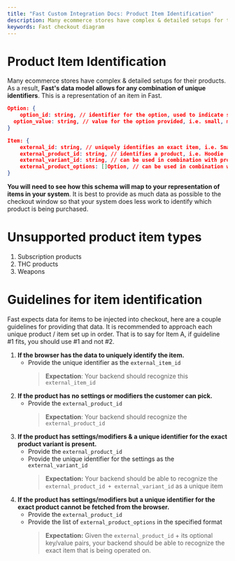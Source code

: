 ```yaml
---
title: "Fast Custom Integration Docs: Product Item Identification"
description: Many ecommerce stores have complex & detailed setups for their products. As a result, Fast's data model allows for any combination of unique identifiers. This is a representation of an item in Fast.
keywords: Fast checkout diagram
---
```


# Product Item Identification

Many ecommerce stores have complex & detailed setups for their products. As a result, **Fast's data model allows for any combination of unique identifiers**. This is a representation of an item in Fast.

```json
Option: {
	option_id: string, // identifier for the option, used to indicate size or color
  option_value: string, // value for the option provided, i.e. small, medium, large, blue
}

Item: {
	external_id: string, // uniquely identifies an exact item, i.e. Small Navy Blue Hoodie
	external_product_id: string, // identifies a product, i.e. Hoodie
	external_variant_id: string, // can be used in combination with product_id to identify an exact item.
	external_product_options: []Option, // can be used in combination with product_id to identify an exact item.
}
```

**You will need to see how this schema will map to your representation of items in your system**. It is best to provide as much data as possible to the checkout window so that your system does less work to identify which product is being purchased.

# Unsupported product item types

1. Subscription products
2. THC products
3. Weapons

# Guidelines for item identification

Fast expects data for items to be injected into checkout, here are a couple guidelines for providing that data. It is recommended to approach each unique product / item set up in order. That is to say for Item A, if guideline #1 fits, you should use #1 and not #2.

1. **If the browser has the data to uniquely identify the item.**
   - Provide the unique identifier as the `external_item_id`
     > **Expectation**: Your backend should recognize this `external_item_id`
2. **If the product has no settings or modifiers the customer can pick.**
   - Provide the `external_product_id`
     > **Expectation**: Your backend should recognize the `external_product_id`
3. **If the product has settings/modifiers & a unique identifier for the exact product variant is present.**
   - Provide the `external_product_id`
   - Provide the unique identifier for the settings as the `external_variant_id`
     > **Expectation:** Your backend should be able to recognize the `external_product_id + external_variant_id` as a unique item
4. **If the product has settings/modifiers but a unique identifier for the exact product cannot be fetched from the browser.**
   - Provide the `external_product_id`
   - Provide the list of `external_product_options` in the specified format
     > **Expectation:** Given the `external_product_id` + its optional key/value pairs, your backend should be able to recognize the exact item that is being operated on.
